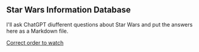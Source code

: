 ## Star Wars Information Database

I'll ask ChatGPT diufferent questions about Star Wars and put the answers here as a Markdown file. 

[Correct order to watch](ORDER.md)
